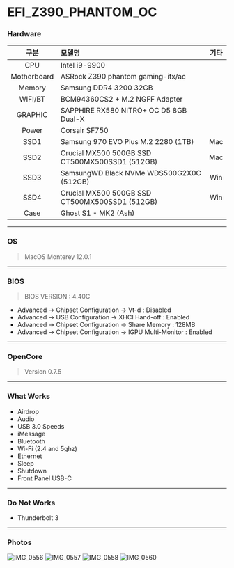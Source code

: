 # EFI_Z390_PHANTOM_OC

### Hardware
| 구분 | 모델명 | 기타 |
|:----:|:------|:-----:|
| CPU | Intel i9-9900 |   |
| Motherboard | ASRock Z390 phantom gaming-itx/ac |   |
| Memory | Samsung DDR4 3200 32GB |   |
| WIFI/BT | BCM94360CS2 + M.2 NGFF Adapter |   |
| GRAPHIC | SAPPHIRE RX580 NITRO+ OC D5 8GB Dual-X |   |
| Power | Corsair SF750 |   |
| SSD1 |  Samsung 970 EVO Plus M.2 2280 (1TB)  | Mac  |
| SSD2 |  Crucial MX500 500GB SSD CT500MX500SSD1 (512GB)  |  Mac |
| SSD3 |  SamsungWD Black NVMe WDS500G2X0C (512GB)  | Win  |
| SSD4 |  Crucial MX500 500GB SSD CT500MX500SSD1 (512GB)  |  Win |
| Case |  Ghost S1 - MK2 (Ash)  |   |
---
### OS
> MacOS Monterey 12.0.1
---
### BIOS
> BIOS VERSION : 4.40C
* Advanced → Chipset Configuration → Vt-d : Disabled
* Advanced → USB Configuration → XHCI Hand-off : Enabled
* Advanced → Chipset Configuration → Share Memory : 128MB
* Advanced → Chipset Configuration → IGPU Multi-Monitor : Enabled
---
### OpenCore
> Version 0.7.5

---
### What Works
* Airdrop
* Audio
* USB 3.0 Speeds
* iMessage
* Bluetooth
* Wi-Fi (2.4 and 5ghz)
* Ethernet
* Sleep
* Shutdown
* Front Panel USB-C
---
### Do Not Works
* Thunderbolt 3
---
### Photos
![IMG_0556](https://user-images.githubusercontent.com/67728580/128796252-58d3717e-8fd2-49b2-916b-2d472fd42190.JPG)
![IMG_0557](https://user-images.githubusercontent.com/67728580/128796263-0919bf08-6cb0-4288-ace3-e50d1f43436d.JPG)
![IMG_0558](https://user-images.githubusercontent.com/67728580/128796269-d6637b44-e7f1-4742-a53b-3cee1bcd36ee.JPG)
![IMG_0560](https://user-images.githubusercontent.com/67728580/128796276-79a9290e-2ce9-4e71-8a89-e1025a942248.JPG)
